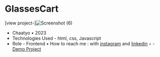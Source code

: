 # GlassesCart
[view project-]![Screenshot (6)](https://user-images.githubusercontent.com/120955025/218864409-61ca4949-f98d-4660-95e0-bf979dc6204f.png)
- Chaatyo • 2023
- Technologies Used - html, css, Javascript 
- Role - Frontend
• How to reach me : with [instagram](https://www.instagram.com/alinikseresht_web) and [linkedin](https://www.linkedin.com/in/ali-nikseresht-966560258/)
 ◦ - [Demo Project](https://alinikseresht.github.io/GlassesCart/)
